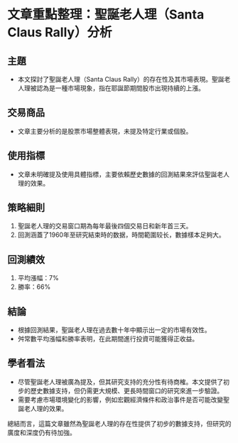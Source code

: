 # 文章重點整理：聖誕老人理（Santa Claus Rally）分析

## 主題
- 本文探討了聖誕老人理（Santa Claus Rally）的存在性及其市場表現。聖誕老人理被認為是一種市場現象，指在耶誕節期間股市出現持續的上漲。

## 交易商品
- 文章主要分析的是股票市場整體表現，未提及特定行業或個股。

## 使用指標
- 文章未明確提及使用具體指標，主要依賴歷史數據的回測結果來評估聖誕老人理的效果。

## 策略細則
1. 聖誕老人理的交易窗口期為每年最後四個交易日和新年首三天。
2. 回測涵蓋了1960年至研究結束時的数据，時間範圍较长，數據樣本足夠大。

## 回測績效
1. 平均漲幅：7%
2. 勝率：66%

## 結論
- 根據回測結果，聖誕老人理在過去數十年中顯示出一定的市場有效性。
- 舛常數平均漲幅和勝率表明，在此期間進行投資可能獲得正收益。

## 學者看法
- 尽管聖誕老人理被廣為提及，但其研究支持的充分性有待商榷。本文提供了初步的歷史數據支持，但仍需更大規模、更長時間窗口的研究來進一步驗證。
- 需要考慮市場環境變化的影響，例如宏觀經濟條件和政治事件是否可能改變聖誕老人理的效果。

總結而言，這篇文章雖然為聖誕老人理的存在性提供了初步的數據支持，但研究的廣度和深度仍有待加強。
